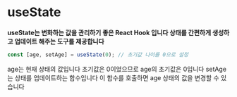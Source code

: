 # useState

**useState는 변화하는 값을 관리하기 좋은 React Hook 입니다 상태를 간편하게 생성하고 업데이트 해주는 도구를 제공합니다**

```js
const [age, setAge] = useState(0); // 초기값 나이를 0으로 설정
```

age는 현재 상태의 값입니다 초기값은 0이었으므로 age의 초기값은 0입니다
setAge는 상태를 업데이트하는 함수입니다 이 함수를 호출하면 age 상태의 값을 변경할 수 있습니다
